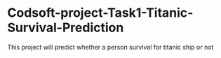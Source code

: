 # Codsoft-project-Task1-Titanic-Survival-Prediction 
This project will predict whether a person survival for titanic ship or not 
